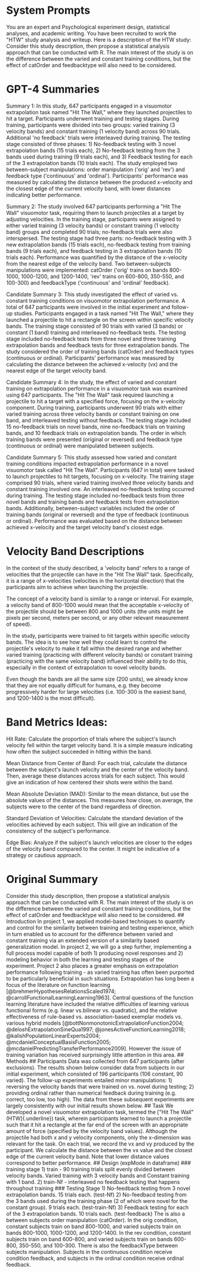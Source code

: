# System Prompts

You are an expert and Psychological experiment design, statistical analyses, and academic writing. You have been recruited to work the "HTW" study analysis and writeup. Here is a description of the HTW study: Consider this study description, then propose a statistical analysis approach that can be conducted with R. The main interest of the study is on the difference between the varied and constant training conditions, but the effect of catOrder and feedbacktype will also need to be considered.

# GPT-4 Summaries

Summary 1: In this study, 647 participants engaged in a visuomotor extrapolation task named "Hit The Wall," where they launched projectiles to hit a target. Participants underwent training and testing stages. During training, participants were divided into two groups: varied training (3 velocity bands) and constant training (1 velocity band) across 90 trials. Additional 'no feedback' trials were interleaved during training. The testing stage consisted of three phases: 1) No-feedback testing with 3 novel extrapolation bands (15 trials each), 2) No-feedback testing from the 3 bands used during training (9 trials each), and 3) Feedback testing for each of the 3 extrapolation bands (10 trials each). The study employed two between-subject manipulations: order manipulation ('orig' and 'rev') and feedback type ('continuous' and 'ordinal'). Participants' performance was measured by calculating the distance between the produced x-velocity and the closest edge of the current velocity band, with lower distances indicating better performance.

Summary 2: The study involved 647 participants performing a "Hit The Wall" visuomotor task, requiring them to launch projectiles at a target by adjusting velocities. In the training stage, participants were assigned to either varied training (3 velocity bands) or constant training (1 velocity band) groups and completed 90 trials; no-feedback trials were also interspersed. The testing stage had three parts: no-feedback testing with 3 new extrapolation bands (15 trials each), no-feedback testing from training bands (9 trials each), and feedback testing in 3 extrapolation bands (10 trials each). Performance was quantified by the distance of the x-velocity from the nearest edge of the velocity band. Two between-subjects manipulations were implemented: catOrder ('orig' trains on bands 800-1000, 1000-1200, and 1200-1400, 'rev' trains on 600-800, 350-550, and 100-300) and feedbackType ('continuous' and 'ordinal' feedback).

Candidate Summary 3: This study investigated the effect of varied vs. constant training conditions on visuomotor extrapolation performance. A total of 647 participants were involved in the initial experiment and follow-up studies. Participants engaged in a task named "Hit The Wall," where they launched a projectile to hit a rectangle on the screen within specific velocity bands. The training stage consisted of 90 trials with varied (3 bands) or constant (1 band) training and interleaved no-feedback tests. The testing stage included no-feedback tests from three novel and three training extrapolation bands and feedback tests for three extrapolation bands. The study considered the order of training bands (catOrder) and feedback types (continuous or ordinal). Participants' performance was measured by calculating the distance between the achieved x-velocity (vx) and the nearest edge of the target velocity band.

Candidate Summary 4: In the study, the effect of varied and constant training on extrapolation performance in a visuomotor task was examined using 647 participants. The "Hit The Wall" task required launching a projectile to hit a target with a specified force, focusing on the x-velocity component. During training, participants underwent 90 trials with either varied training across three velocity bands or constant training on one band, and interleaved testing without feedback. The testing stage included 15 no-feedback trials on novel bands, nine no-feedback trials on training bands, and 10 feedback trials on extrapolation bands. The order in which training bands were presented (original or reversed) and feedback type (continuous or ordinal) were manipulated between subjects.

Candidate Summary 5: This study assessed how varied and constant training conditions impacted extrapolation performance in a novel visuomotor task called "Hit The Wall". Participants (647 in total) were tasked to launch projectiles to hit targets, focusing on x-velocity. The training stage comprised 90 trials, where varied training involved three velocity bands and constant training involved one. An interleaved no-feedback testing occurred during training. The testing stage included no-feedback tests from three novel bands and training bands and feedback tests from extrapolation bands. Additionally, between-subject variables included the order of training bands (original or reversed) and the type of feedback (continuous or ordinal). Performance was evaluated based on the distance between achieved x-velocity and the target velocity band's closest edge.

# Velocity Band Descriptions

In the context of the study described, a 'velocity band' refers to a range of velocities that the projectile can have in the "Hit The Wall" task. Specifically, it is a range of x-velocities (velocities in the horizontal direction) that the participants aim to achieve when launching the projectile.

The concept of a velocity band is similar to a range or interval. For example, a velocity band of 800-1000 would mean that the acceptable x-velocity of the projectile should be between 800 and 1000 units (the units might be pixels per second, meters per second, or any other relevant measurement of speed).

In the study, participants were trained to hit targets within specific velocity bands. The idea is to see how well they could learn to control the projectile's velocity to make it fall within the desired range and whether varied training (practicing with different velocity bands) or constant training (practicing with the same velocity band) influenced their ability to do this, especially in the context of extrapolation to novel velocity bands.

Even though the bands are all the same size (200 units), we already know that they are not equally difficult for humans, e.g. they become progressively harder for large velocities (i.e. 100-300 is the easiest band, and 1200-1400 is the most difficult).

# Band Metrics Ideas:

Hit Rate: Calculate the proportion of trials where the subject's launch velocity fell within the target velocity band. It is a simple measure indicating how often the subject succeeded in hitting within the band.

Mean Distance from Center of Band: For each trial, calculate the distance between the subject's launch velocity and the center of the velocity band. Then, average these distances across trials for each subject. This would give an indication of how centered their shots were within the band.

Mean Absolute Deviation (MAD): Similar to the mean distance, but use the absolute values of the distances. This measures how close, on average, the subjects were to the center of the band regardless of direction.

Standard Deviation of Velocities: Calculate the standard deviation of the velocities achieved by each subject. This will give an indication of the consistency of the subject's performance.

Edge Bias: Analyze if the subject's launch velocities are closer to the edges of the velocity band compared to the center. It might be indicative of a strategy or cautious approach.

# Original Summary

Consider this study description, then propose a statistical analysis approach that can be conducted with R. The main interest of the study is on the difference between the varied and constant training conditions, but the effect of catOrder and feedbacktype will also need to be considered. \## Introduction In project 1, we applied model-based techniques to quantify and control for the similarity between training and testing experience, which in turn enabled us to account for the difference between varied and constant training via an extended version of a similarity based generalization model. In project 2, we will go a step further, implementing a full process model capable of both 1) producing novel responses and 2) modeling behavior in both the learning and testing stages of the experiment. Project 2 also places a greater emphasis on extrapolation performance following training - as varied training has often been purported to be particularly beneficial in such situations. Extrapolation has long been a focus of the literature on function learning [@brehmerHypothesesRelationsScaled1974; @carrollFunctionalLearningLearning1963]. Central questions of the function learning literature have included the relative difficulties of learning various functional forms (e.g. linear vs.bilinear vs. quadratic), and the relative effectiveness of rule-based vs. association-based exemplar models vs. various hybrid models [@bottNonmonotonicExtrapolationFunction2004; @deloshExtrapolationSineQua1997; @jonesActiveFunctionLearning2018; @kalishPopulationLinearExperts2004; @mcdanielConceptualBasisFunction2005; @mcdanielPredictingTransferPerformance2009]. However the issue of training variation has received surprisingly little attention in this area. \## Methods \## Participants Data was collected from 647 participants (after exclusions). The results shown below consider data from subjects in our initial experiment, which consisted of 196 participants (106 constant, 90 varied). The follow-up experiments entailed minor manipulations: 1) reversing the velocity bands that were trained on vs. novel during testing; 2) providing ordinal rather than numerical feedback during training (e.g. correct, too low, too high). The data from these subsequent experiments are largely consistently with our initial results shown below. \## Task We developed a novel visuomotor extrapolation task, termed the ["Hit The Wall" (HTW]{.underline}) task, wherein participants learned to launch a projectile such that it hit a rectangle at the far end of the screen with an appropriate amount of force (specified by the velocity band values). Although the projectile had both x and y velocity components, only the x-dimension was relevant for the task. On each trial, we record the vx and vy produced by the participant. We calculate the distance between the vx value and the closest edge of the current velocity band. Note that lower distance values correspond to better performance. \## Design (expMode in dataframe) \### training stage 1) train - 90 training trials split evenly divided between velocity bands. Varied training with 3 velocity bands and Constant training with 1 band. 2) train-Nf - interleaved no feedback testing that happens throughout training \### Testing Stage 1) No-feedback testing from 3 novel extrapolation bands. 15 trials each. (test-Nf) 2) No-feedbacd testing from the 3 bands used during the training phase (2 of which were novel for the constant group). 9 trials each. (test-train-Nf) 3) Feedback testing for each of the 3 extrapolation bands. 10 trials each. (test-feedback) The is also a between subjects order manipulation (catOrder). In the orig condition, constant subjects train on band 800-1000, and varied subjects train on bands 800-1000, 1000-1200, and 1200-1400. In the rev condition, constant subjects train on band 600-800, and varied subjects train on bands 600-800, 350-550, and 100-300. There is also the feedbackType between subjects manipulation. Subjects in the continuous condition receive condition feedback, and subjects in the ordinal condition receive ordinal feedback.